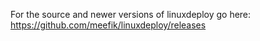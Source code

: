 For the source and newer versions of linuxdeploy go here: https://github.com/meefik/linuxdeploy/releases
